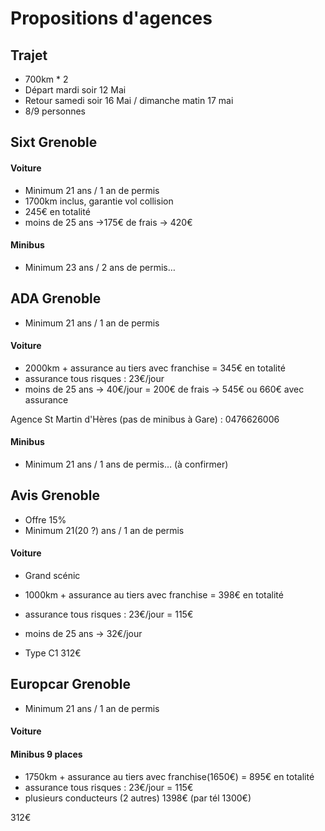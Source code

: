 Propositions d'agences
==
Trajet
--
* 700km * 2
* Départ mardi soir 12 Mai
* Retour samedi soir 16 Mai / dimanche matin 17 mai
* 8/9 personnes


Sixt Grenoble
--
#### Voiture
* Minimum 21 ans / 1 an de permis
* 1700km inclus, garantie vol collision
* 245€ en totalité
* moins de 25 ans →175€ de frais
 → 420€
#### Minibus
* Minimum 23 ans / 2 ans de permis…

ADA Grenoble
--
* Minimum 21 ans / 1 an de permis
#### Voiture
* 2000km + assurance au tiers avec franchise = 345€ en totalité 
* assurance tous risques : 23€/jour
* moins de 25 ans → 40€/jour = 200€ de frais
 → 545€ ou 660€ avec assurance

Agence St Martin d'Hères (pas de minibus à Gare)  : 0476626006
#### Minibus
* Minimum 21 ans / 1 ans de permis… (à confirmer)

Avis Grenoble
--
* Offre 15%
* Minimum 21(20 ?) ans / 1 an de permis
#### Voiture
* Grand scénic
* 1000km + assurance au tiers avec franchise = 398€ en totalité 
* assurance tous risques : 23€/jour = 115€
* moins de 25 ans → 32€/jour


* Type C1 312€

Europcar Grenoble
--

* Minimum 21 ans / 1 an de permis
#### Voiture

#### Minibus 9 places
* 1750km + assurance au tiers avec franchise(1650€) = 895€ en totalité 
* assurance tous risques : 23€/jour = 115€
* plusieurs conducteurs (2 autres) 1398€ (par tél 1300€)


312€

